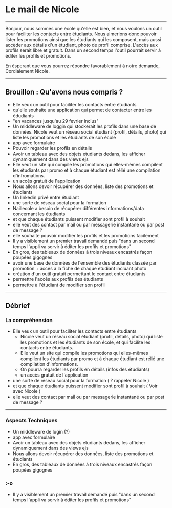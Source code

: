 # Le mail de Nicole

---

Bonjour, nous sommes une école qu'elle est bien, et nous voulons un outil pour faciliter les contacts entre étudiants.
Nous aimerions donc pouvoir lister les promotions ainsi que les étudiants qui les composent,
mais aussi accèder aux détails d'un étudiant, photo de profil comprise.
L'accès aux profils serait libre et gratuit.
Dans un second temps l'outil pourrait servir à éditer les profils et promotions.

En ésperant que vous pourrez répondre favorablement à notre demande,
Cordialement
Nicole.

---

## Brouillon : Qu'avons nous compris ?

- Elle veux un outil pour faciliter les contacts entre étudiants
- qu'elle souhaite une application qui permet de contacter entre les édudiants
- "en vacances jusqu'au 29 fevrier inclus"
- Un middleware de loggin qui stockerait les profils dans une base de données.
Nicole veut un réseau social étudiant (profil, détails, photo) qui liste les promotions et les étudiants de son école
- app avec formulaire
- Pouvoir regarder les profils en détails
- Avoir un tableau avec des objets etudiants dedans, les afficher dynamiquement dans des views ejs
- Elle veut un site qui compile les promotions qui elles-mêmes compilent les étudiants par promo et à chaque étudiant est rélié une compilation d'infromations.
- un accès gratuit de l'application
- Nous allons devoir récupérer des données, liste des promotions et étudiants
- Un linkedin privé entre étudiant
- une sorte de réseau social pour la formation
- Naillecole a besoin de récupérer différentes informations/data concernant les étudiants
- et que chaque étudiants puissent modifier sont profil à souhait
- elle veut des contact par mail ou par messagerie instantané ou par post de message ?
- elle souhaite pouvoir modifier les profils et les promotions facilement
- Il y a visiblement un premier travail demandé puis "dans un second temps l'appli va servir à éditer les profils et promotions"
- En gros, des tableaux de données à trois niveaux encastrés façon poupées gigognes
- avoir une base de données de l'ensemble des étudiants classée par promotion + acces a la fiche de chaque etudiant incluant photo
- création d'un outil gratuit permettant le contact entre étudiants
- permettre l'accès aux profils des étudiants
- permettre à l'étudiant de modifier son profil

---

## Débrief


### La compréhension


- Elle veux un outil pour faciliter les contacts entre étudiants
  - Nicole veut un réseau social étudiant (profil, détails, photo) qui liste les promotions et les étudiants de son école, et qui facilite les contacts entre étudiants.
  - Elle veut un site qui compile les promotions qui elles-mêmes compilent les étudiants par promo et à chaque étudiant est rélié une compilation d'informations.
  - On pourra regarder les profils en détails (infos des étudiants)
  - un accès gratuit de l'application
- une sorte de réseau social pour la formation ( ? rappeler Nicole )
- et que chaque étudiants puissent modifier sont profil à souhait ( Voir avec Nicole )
- elle veut des contact par mail ou par messagerie instantané ou par post de message ?

---

### Aspects Techniques

- Un middleware de login (?)
- app avec formulaire
- Avoir un tableau avec des objets etudiants dedans, les afficher dynamiquement dans des views ejs
- Nous allons devoir récupérer des données, liste des promotions et étudiants
- En gros, des tableaux de données à trois niveaux encastrés façon poupées gigognes


### :-o

- Il y a visiblement un premier travail demandé puis "dans un second temps l'appli va servir à éditer les profils et promotions"

